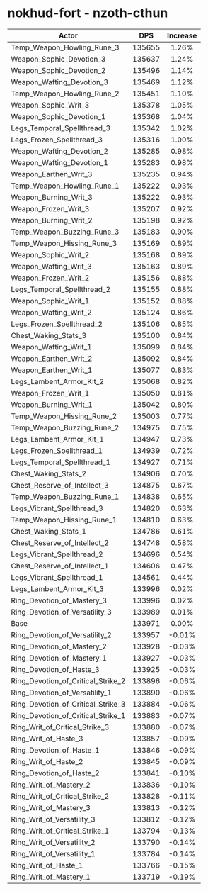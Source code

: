 # nokhud-fort - nzoth-cthun
| Actor | DPS | Increase |
|---|:---:|:---:|
|Temp_Weapon_Howling_Rune_3|135655|1.26%|
|Weapon_Sophic_Devotion_3|135637|1.24%|
|Weapon_Sophic_Devotion_2|135496|1.14%|
|Weapon_Wafting_Devotion_3|135469|1.12%|
|Temp_Weapon_Howling_Rune_2|135451|1.10%|
|Weapon_Sophic_Writ_3|135378|1.05%|
|Weapon_Sophic_Devotion_1|135368|1.04%|
|Legs_Temporal_Spellthread_3|135342|1.02%|
|Legs_Frozen_Spellthread_3|135316|1.00%|
|Weapon_Wafting_Devotion_2|135285|0.98%|
|Weapon_Wafting_Devotion_1|135283|0.98%|
|Weapon_Earthen_Writ_3|135235|0.94%|
|Temp_Weapon_Howling_Rune_1|135222|0.93%|
|Weapon_Burning_Writ_3|135222|0.93%|
|Weapon_Frozen_Writ_3|135207|0.92%|
|Weapon_Burning_Writ_2|135198|0.92%|
|Temp_Weapon_Buzzing_Rune_3|135183|0.90%|
|Temp_Weapon_Hissing_Rune_3|135169|0.89%|
|Weapon_Sophic_Writ_2|135168|0.89%|
|Weapon_Wafting_Writ_3|135163|0.89%|
|Weapon_Frozen_Writ_2|135156|0.88%|
|Legs_Temporal_Spellthread_2|135155|0.88%|
|Weapon_Sophic_Writ_1|135152|0.88%|
|Weapon_Wafting_Writ_2|135124|0.86%|
|Legs_Frozen_Spellthread_2|135106|0.85%|
|Chest_Waking_Stats_3|135100|0.84%|
|Weapon_Wafting_Writ_1|135099|0.84%|
|Weapon_Earthen_Writ_2|135092|0.84%|
|Weapon_Earthen_Writ_1|135077|0.83%|
|Legs_Lambent_Armor_Kit_2|135068|0.82%|
|Weapon_Frozen_Writ_1|135050|0.81%|
|Weapon_Burning_Writ_1|135042|0.80%|
|Temp_Weapon_Hissing_Rune_2|135003|0.77%|
|Temp_Weapon_Buzzing_Rune_2|134975|0.75%|
|Legs_Lambent_Armor_Kit_1|134947|0.73%|
|Legs_Frozen_Spellthread_1|134939|0.72%|
|Legs_Temporal_Spellthread_1|134927|0.71%|
|Chest_Waking_Stats_2|134906|0.70%|
|Chest_Reserve_of_Intellect_3|134875|0.67%|
|Temp_Weapon_Buzzing_Rune_1|134838|0.65%|
|Legs_Vibrant_Spellthread_3|134820|0.63%|
|Temp_Weapon_Hissing_Rune_1|134810|0.63%|
|Chest_Waking_Stats_1|134786|0.61%|
|Chest_Reserve_of_Intellect_2|134748|0.58%|
|Legs_Vibrant_Spellthread_2|134696|0.54%|
|Chest_Reserve_of_Intellect_1|134606|0.47%|
|Legs_Vibrant_Spellthread_1|134561|0.44%|
|Legs_Lambent_Armor_Kit_3|133996|0.02%|
|Ring_Devotion_of_Mastery_3|133996|0.02%|
|Ring_Devotion_of_Versatility_3|133989|0.01%|
|Base|133971|0.00%|
|Ring_Devotion_of_Versatility_2|133957|-0.01%|
|Ring_Devotion_of_Mastery_2|133928|-0.03%|
|Ring_Devotion_of_Mastery_1|133927|-0.03%|
|Ring_Devotion_of_Haste_3|133925|-0.03%|
|Ring_Devotion_of_Critical_Strike_2|133896|-0.06%|
|Ring_Devotion_of_Versatility_1|133890|-0.06%|
|Ring_Devotion_of_Critical_Strike_3|133884|-0.06%|
|Ring_Devotion_of_Critical_Strike_1|133883|-0.07%|
|Ring_Writ_of_Critical_Strike_3|133880|-0.07%|
|Ring_Writ_of_Haste_3|133857|-0.09%|
|Ring_Devotion_of_Haste_1|133846|-0.09%|
|Ring_Writ_of_Haste_2|133845|-0.09%|
|Ring_Devotion_of_Haste_2|133841|-0.10%|
|Ring_Writ_of_Mastery_2|133836|-0.10%|
|Ring_Writ_of_Critical_Strike_2|133828|-0.11%|
|Ring_Writ_of_Mastery_3|133813|-0.12%|
|Ring_Writ_of_Versatility_3|133812|-0.12%|
|Ring_Writ_of_Critical_Strike_1|133794|-0.13%|
|Ring_Writ_of_Versatility_2|133790|-0.14%|
|Ring_Writ_of_Versatility_1|133784|-0.14%|
|Ring_Writ_of_Haste_1|133766|-0.15%|
|Ring_Writ_of_Mastery_1|133719|-0.19%|

